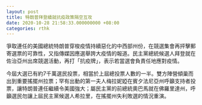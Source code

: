 ```yaml
---
layout: post
title: 特朗普拜登續就抗疫政策隔空互攻
date: 2020-10-28 21:58:33.000000000 +08:00
categories: rthk
---
```


爭取連任的美國總統特朗普穿梭疫情持續惡化的中西部州份，在競選集會再抨擊郵寄選票的可靠性，又指傳媒因應選舉誇大疫情的報道。民主黨總統候選人拜登就在佐治亞州出席競選活動，再打「抗疫牌」，表示若當選會負責任地應對疫情。

今屆大選已有約7千萬選民投票，相當於上屆總投票人數的一半。雙方陣營傾巢而出到重要搖擺州拉票；罕有出動的第一夫人梅拉妮婭在賓夕法尼亞州呼籲支持者投票，讓特朗普連任繼續令美國強大；屬民主黨的前總統奧巴馬就在佛羅里達州，呼籲選民勿讓上屆民主黨候選人希拉里，在搖擺州失利敗選的情況重演。
